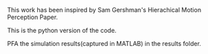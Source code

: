 This work has been inspired by Sam Gershman's Hierachical Motion Perception Paper.

This is the python version of the code.

PFA the simulation results(captured in MATLAB) in the results folder.
